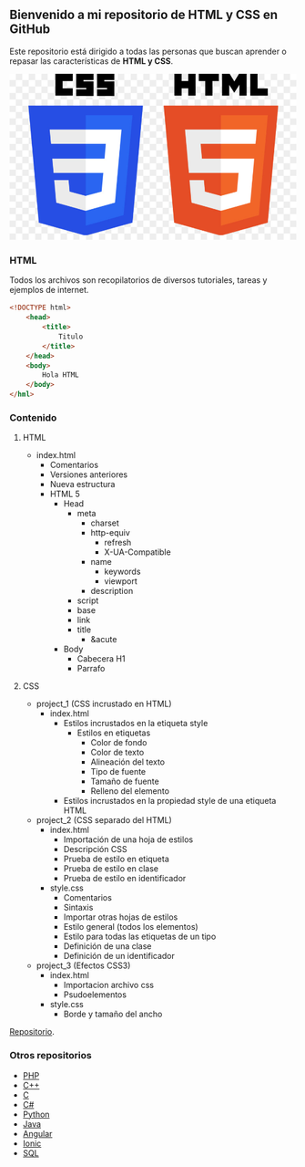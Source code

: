 ## Bienvenido a mi repositorio de HTML y CSS en GitHub

Este repositorio está dirigido a todas las personas que buscan aprender o repasar las características de **HTML y CSS**.

![Image HTML y CSS](https://raw.githubusercontent.com/diegoAlex24/HTML-CSS-examples/master/html-css-logo.jpg)

### HTML
Todos los archivos son recopilatorios de diversos tutoriales, tareas y ejemplos de internet.

```html
<!DOCTYPE html>
    <head>
        <title>
            Titulo
        </title>
    </head>
	<body>
        Hola HTML
    </body>
</hml>
```

### Contenido

1. HTML
    * index.html
        * Comentarios
        * Versiones anteriores
        * Nueva estructura
        * HTML 5
            * Head
                * meta
                    * charset
                    * http-equiv
                        * refresh
                        * X-UA-Compatible
                    * name
                        * keywords
                        * viewport
                    * description
                * script
                * base
                * link
                * title
                    * &acute
            * Body
                * Cabecera H1
                * Parrafo

2. CSS
    * project_1 (CSS incrustado en HTML)
        * index.html
            * Estilos incrustados en la etiqueta style
                * Estilos en etiquetas
                    * Color de fondo
                    * Color de texto
                    * Alineación del texto
                    * Tipo de fuente
                    * Tamaño de fuente
                    * Relleno del elemento
            * Estilos incrustados en la propiedad style de una etiqueta HTML
    * project_2 (CSS separado del HTML)
        * index.html
            * Importación de una hoja de estilos
            * Descripción CSS
            * Prueba de estilo en etiqueta
            * Prueba de estilo en clase
            * Prueba de estilo en identificador
        * style.css
            * Comentarios
            * Sintaxis
            * Importar otras hojas de estilos
            * Estilo general (todos los elementos)
            * Estilo para todas las etiquetas de un tipo
            * Definición de una clase
            * Definición de un identificador
    * project_3 (Efectos CSS3)
        * index.html
            * Importacion archivo css <link>
            * Psudoelementos
        * style.css
            * Borde y tamaño del ancho

[Repositorio](https://github.com/diegoAlex24/HTML-CSS-examples).

### Otros repositorios
* [PHP](https://diegoalex24.github.io/PHP-examples)
* [C++](https://diegoalex24.github.io/C-Plus-Plus-examples)
* [C](https://diegoalex24.github.io/C-examples)
* [C#](https://diegoalex24.github.io/C-Sharp-examples)
* [Python](https://diegoalex24.github.io/Python-examples)
* [Java](https://diegoalex24.github.io/Java-examples)
* [Angular](https://diegoalex24.github.io/Angular-examples)
* [Ionic](https://diegoalex24.github.io/Ionic-examples)
* [SQL](https://diegoalex24.github.io/SQL-examples)
